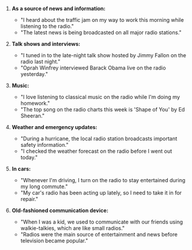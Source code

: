 1. **As a source of news and information:**
   - "I heard about the traffic jam on my way to work this morning while listening to the radio."
   - "The latest news is being broadcasted on all major radio stations."

2. **Talk shows and interviews:**
   - "I tuned in to the late-night talk show hosted by Jimmy Fallon on the radio last night."
   - "Oprah Winfrey interviewed Barack Obama live on the radio yesterday."

3. **Music:**
   - "I love listening to classical music on the radio while I'm doing my homework."
   - "The top song on the radio charts this week is 'Shape of You' by Ed Sheeran."

4. **Weather and emergency updates:**
   - "During a hurricane, the local radio station broadcasts important safety information."
   - "I checked the weather forecast on the radio before I went out today."

5. **In cars:**
   - "Whenever I'm driving, I turn on the radio to stay entertained during my long commute."
   - "My car's radio has been acting up lately, so I need to take it in for repair."

6. **Old-fashioned communication device:**
   - "When I was a kid, we used to communicate with our friends using walkie-talkies, which are like small radios."
   - "Radios were the main source of entertainment and news before television became popular."